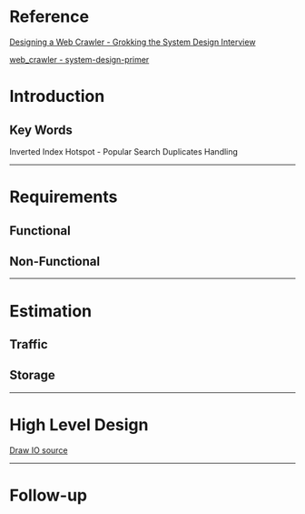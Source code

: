 # Reference
[Designing a Web Crawler - Grokking the System Design Interview](https://www.educative.io/courses/grokking-the-system-design-interview/NE5LpPrWrKv)

[web_crawler - system-design-primer](https://github.com/donnemartin/system-design-primer/tree/master/solutions/system_design/web_crawler)

# Introduction


## Key Words
Inverted Index
Hotspot - Popular Search
Duplicates Handling 

---

# Requirements
## **Functional**
## **Non-Functional**

---

# Estimation
## **Traffic**
## **Storage**

---

# High Level Design
[Draw IO source]()

---
# Follow-up

<!--stackedit_data:
eyJoaXN0b3J5IjpbLTQ2Njg0OTY3OSwxNjIwOTM3ODc3XX0=
-->